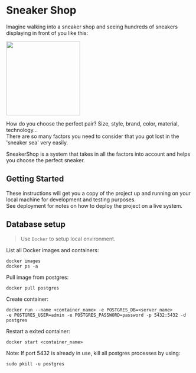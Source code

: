 # Sneaker Shop
Imagine walking into a sneaker shop and seeing hundreds of sneakers displaying in front of you like this:

<img src="https://cdn.vox-cdn.com/thumbor/SKljOF0-2E0JV79_r_3k8qs62zM=/0x0:6720x4480/1200x800/filters:focal(2823x1703:3897x2777)/cdn.vox-cdn.com/uploads/chorus_image/image/58617409/PHOTO_CREDIT__Giulia_White__2F_GOAT.0.jpg
" width="200" height="200" />

How do you choose the perfect pair? Size, style, brand, color, material, technology...   
There are so many factors you need to consider that you got lost in the 'sneaker sea' very easily.  
 
SneakerShop is a system that takes in all the factors into account and helps you choose the perfect sneaker.


## Getting Started
These instructions will get you a copy of the project up and running on your local machine for development and testing purposes.  
See deployment for notes on how to deploy the project on a live system.

## Database setup

>Use `Docker` to setup local environment.
>
List all Docker images and containers:

    docker images
    docker ps -a

Pull image from postgres: 
    
    docker pull postgres
    
Create container: 
    
    docker run --name <container_name> -e POSTGRES_DB=<server_name> 
    -e POSTGRES_USER=admin -e POSTGRES_PASSWORD=password -p 5432:5432 -d postgres
    
Restart a exited container:
    
    docker start <container_name>

Note: If port 5432 is already in use, kill all postgres processes by using:
    
    sudo pkill -u postgres
